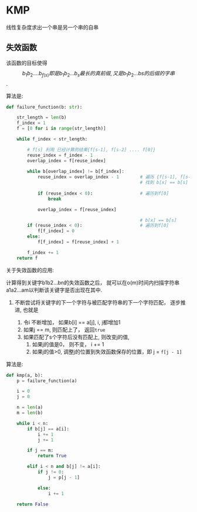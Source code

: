 # KMP
线性复杂度求出一个串是另一个串的自串

## 失效函数
该函数的目标使得 $$ b_{1}b_{2}....b_{f(s)} 即是 b_{1}b_{2}...b_{s}最长的真前缀, 又是b_{1}b_{2}...b{s}的后缀的字串$$.

算法是:

```python
def failure_function(b: str):

    str_length = len(b)
    f_index = 1
    f = [0 for i in range(str_length)]

    while f_index < str_length:

        # f[s] 利用 已经计算的结果{f[s-1], f[s-2] .... f[0]}
        reuse_index = f_index - 1
        overlap_index = f[reuse_index]
        
        while b[overlap_index] != b[f_index]:
            reuse_index = overlap_index - 1        # 遍历 {f[s-1], f[s-2]....f[0]} 
                                                   # 找到 b[x] == b[s]            
            
            if (reuse_index < 0):                  # 遍历到f[0]
                break

            overlap_index = f[reuse_index]

                                                   # b[x] == b[s]
        if (reuse_index < 0):                      # 遍历到f[0]
            f[f_index] = 0
        else:
            f[f_index] = f[reuse_index] + 1

        f_index += 1
    return f
```


关于失效函数的应用:

计算得到关键字b1b2...bn的失效函数之后， 就可以在o(m)时间内扫描字符串a1a2...am以判断该关键字是否出现在其中.

1. 不断尝试将关键字的下一个字符与被匹配字符串的下一个字符匹配， 逐步推进,  也就是 
    
    1. 令i 不断增加， 如果b[i] == a[j], i, j都增加1 
    2. 如果j == m, 则匹配上了， 返回```true```
    3. 如果匹配了s个字符后没有匹配上,  则改变j的值, 
        1. 如果j的值是0， 则不变，  i += 1
        2. 如果j的值>0, 调整j的位置到失效函数保存的位置，即 j = ```f[j - 1] ```

算法是:
```python
def kmp(a, b):
    p = failure_function(a)

    i = 0
    j = 0

    n = len(a)
    m = len(b)

    while i < n:
        if b[j] == a[i]:
            i += 1
            j += 1

        if j == m:
            return True

        elif i < n and b[j] != a[i]:
            if j != 0:
                j = p[j - 1]

            else:
                i += 1

    return False
```





